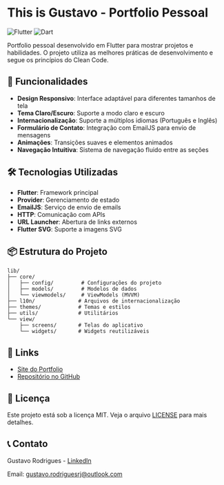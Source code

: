 # This is Gustavo - Portfolio Pessoal

![Flutter](https://img.shields.io/badge/Flutter-02569B?style=for-the-badge&logo=flutter&logoColor=white)
![Dart](https://img.shields.io/badge/Dart-0175C2?style=for-the-badge&logo=dart&logoColor=white)

Portfolio pessoal desenvolvido em Flutter para mostrar projetos e habilidades. O projeto utiliza as melhores práticas de desenvolvimento e segue os princípios do Clean Code.

## 🚀 Funcionalidades

- **Design Responsivo**: Interface adaptável para diferentes tamanhos de tela
- **Tema Claro/Escuro**: Suporte a modo claro e escuro
- **Internacionalização**: Suporte a múltiplos idiomas (Português e Inglês)
- **Formulário de Contato**: Integração com EmailJS para envio de mensagens
- **Animações**: Transições suaves e elementos animados
- **Navegação Intuitiva**: Sistema de navegação fluido entre as seções

## 🛠️ Tecnologias Utilizadas

- **Flutter**: Framework principal
- **Provider**: Gerenciamento de estado
- **EmailJS**: Serviço de envio de emails
- **HTTP**: Comunicação com APIs
- **URL Launcher**: Abertura de links externos
- **Flutter SVG**: Suporte a imagens SVG

## 📦 Estrutura do Projeto

```
lib/
├── core/
│   ├── config/         # Configurações do projeto
│   ├── models/         # Modelos de dados
│   └── viewmodels/     # ViewModels (MVVM)
├── l10n/              # Arquivos de internacionalização
├── themes/            # Temas e estilos
├── utils/             # Utilitários
└── view/
    ├── screens/       # Telas do aplicativo
    └── widgets/       # Widgets reutilizáveis
```

## 🔗 Links

- [Site do Portfolio](https://this-is-gustavo.vercel.app)
- [Repositório no GitHub](https://github.com/GugaDev7/this_is_gustavo)

## 📄 Licença

Este projeto está sob a licença MIT. Veja o arquivo [LICENSE](LICENSE) para mais detalhes.

## 📞 Contato

Gustavo Rodrigues - [LinkedIn](https://www.linkedin.com/in/gustavo-rodrigues-167264361/)

Email: gustavo.rodriguesrj@outlook.com
